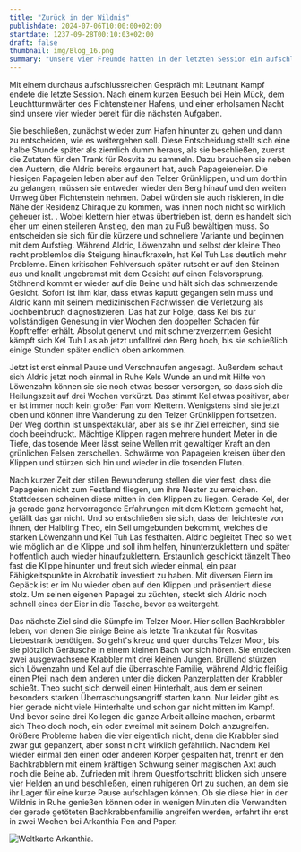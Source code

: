 ```yaml
---
title: "Zurück in der Wildnis"
publishdate: 2024-07-06T10:00:00+02:00
startdate: 1237-09-28T00:10:03+02:00
draft: false
thumbnail: img/Blog_16.png
summary: "Unsere vier Freunde hatten in der letzten Session ein aufschlussreiches Gespräch mit Leutnant Kampf. Dieser hat ihnen auch direkt eine neue Quest gegeben. Mit dieser wollen sie sich aber lieber nicht beschäftigen, sondern gehen auf die Jagd nach Trankzutaten. Wie das geht, erfahrt ihr hier:"
---
```


Mit einem durchaus aufschlussreichen Gespräch mit Leutnant Kampf endete die letzte Session. Nach einem kurzen Besuch bei Hein Mück, dem Leuchtturmwärter des Fichtensteiner Hafens, und einer erholsamen Nacht sind unsere vier wieder bereit für die nächsten Aufgaben.

Sie beschließen, zunächst wieder zum Hafen hinunter zu gehen und dann zu entscheiden, wie es weitergehen soll. Diese Entscheidung stellt sich eine halbe Stunde später als ziemlich dumm heraus, als sie beschließen, zuerst die Zutaten für den Trank für Rosvita zu sammeln. Dazu brauchen sie neben den Austern, die Aldric bereits ergaunert hat, auch Papageieneier. Die hiesigen Papageien leben aber auf den Telzer Grünklippen, und um dorthin zu gelangen, müssen sie entweder wieder den Berg hinauf und den weiten Umweg über Fichtenstein nehmen. Dabei würden sie auch riskieren, in die Nähe der Residenz Chiraque zu kommen, was ihnen noch nicht so wirklich geheuer ist. . Wobei klettern hier etwas übertrieben ist, denn es handelt sich eher um einen steileren Anstieg, den man zu Fuß bewältigen muss. So entscheiden sie sich für die kürzere und schnellere Variante und beginnen mit dem Aufstieg. Während Aldric, Löwenzahn und selbst der kleine Theo recht problemlos die Steigung hinaufkraxeln, hat Kel Tuh Las deutlich mehr Probleme. Einen kritischen Fehlversuch später rutscht er auf den Steinen aus und knallt ungebremst mit dem Gesicht auf einen Felsvorsprung. Stöhnend kommt er wieder auf die Beine und hält sich das schmerzende Gesicht. Sofort ist ihm klar, dass etwas kaputt gegangen sein muss und Aldric kann mit seinem medizinischen Fachwissen die Verletzung als Jochbeinbruch diagnostizieren. Das hat zur Folge, dass Kel bis zur vollständigen Genesung in vier Wochen den doppelten Schaden für Kopftreffer erhält. Absolut genervt und mit schmerzverzerrtem Gesicht kämpft sich Kel Tuh Las ab jetzt unfallfrei den Berg hoch, bis sie schließlich einige Stunden später endlich oben ankommen.

Jetzt ist erst einmal Pause und Verschnaufen angesagt. Außerdem schaut sich Aldric jetzt noch einmal in Ruhe Kels Wunde an und mit Hilfe von Löwenzahn können sie sie noch etwas besser versorgen, so dass sich die Heilungszeit auf drei Wochen verkürzt. Das stimmt Kel etwas positiver, aber er ist immer noch kein großer Fan vom Klettern. Wenigstens sind sie jetzt oben und können ihre Wanderung zu den Telzer Grünklippen fortsetzen. Der Weg dorthin ist unspektakulär, aber als sie ihr Ziel erreichen, sind sie doch beeindruckt. Mächtige Klippen ragen mehrere hundert Meter in die Tiefe, das tosende Meer lässt seine Wellen mit gewaltiger Kraft an den grünlichen Felsen zerschellen. Schwärme von Papageien kreisen über den Klippen und stürzen sich hin und wieder in die tosenden Fluten.

Nach kurzer Zeit der stillen Bewunderung stellen die vier fest, dass die Papageien nicht zum Festland fliegen, um ihre Nester zu erreichen. Stattdessen scheinen diese mitten in den Klippen zu liegen. Gerade Kel, der ja gerade ganz hervorragende Erfahrungen mit dem Klettern gemacht hat, gefällt das gar nicht. Und so entschließen sie sich, dass der leichteste von ihnen, der Halbling Theo, ein Seil umgebunden bekommt, welches die starken Löwenzahn und Kel Tuh Las festhalten.  Aldric begleitet Theo so weit wie möglich an die Klippe und soll ihm helfen, hinunterzuklettern und später hoffentlich auch wieder hinaufzuklettern. Erstaunlich geschickt tänzelt Theo fast die Klippe hinunter und freut sich wieder einmal, ein paar Fähigkeitspunkte in Akrobatik investiert zu haben. Mit diversen Eiern im Gepäck ist er im Nu wieder oben auf den Klippen und präsentiert diese stolz. Um seinen eigenen Papagei zu züchten, steckt sich Aldric noch schnell eines der Eier in die Tasche, bevor es weitergeht.

Das nächste Ziel sind die Sümpfe im Telzer Moor. Hier sollen Bachkrabbler leben, von denen Sie einige Beine als letzte Trankzutat für Rosvitas Liebestrank benötigen. So geht's kreuz und quer durchs Telzer Moor, bis sie plötzlich Geräusche in einem kleinen Bach vor sich hören. Sie entdecken zwei ausgewachsene Krabbler mit drei kleinen Jungen. Brüllend stürzen sich Löwenzahn und Kel auf die überraschte Familie, während Aldric fleißig einen Pfeil nach dem anderen unter die dicken Panzerplatten der Krabbler schießt. Theo sucht sich derweil einen Hinterhalt, aus dem er seinen besonders starken Überraschungsangriff starten kann. Nur leider gibt es hier gerade nicht viele Hinterhalte und schon gar nicht mitten im Kampf. Und bevor seine drei Kollegen die ganze Arbeit alleine machen, erbarmt sich Theo doch noch, ein oder zweimal mit seinem Dolch anzugreifen. Größere Probleme haben die vier eigentlich nicht, denn die Krabbler sind zwar gut gepanzert, aber sonst nicht wirklich gefährlich. Nachdem Kel wieder einmal den einen oder anderen Körper gespalten hat, trennt er den Bachkrabblern mit einem kräftigen Schwung seiner magischen Axt auch noch die Beine ab. Zufrieden mit ihrem Questfortschritt blicken sich unsere vier Helden an und beschließen, einen ruhigeren Ort zu suchen, an dem sie ihr Lager für eine kurze Pause aufschlagen können. Ob sie diese hier in der Wildnis in Ruhe genießen können oder in wenigen Minuten die Verwandten der gerade getöteten Bachkrabbenfamilie angreifen werden, erfahrt ihr erst in zwei Wochen bei Arkanthia Pen and Paper.

<div class="center">
  <img class="img-fluid" title="Weltkarte Arkanthia" alt="Weltkarte Arkanthia." src="./img/Arkanthia_Full_Map_Fichtenstein_Hafen_to_Grünklippen.png" />
</div>


